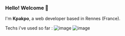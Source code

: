 ### Hello! Welcome 👋

I'm **Kpakpo**, a web developer based in Rennes (France). 

Techs i've used so far :
![image](https://user-images.githubusercontent.com/64009697/153446108-431b698f-29db-4a4f-823c-e0dcd3e24f0b.png)
![image](https://user-images.githubusercontent.com/64009697/153446649-190f38d0-a8da-4fd4-8b3d-63a220a84df5.png)


<!--
**Kpakpo5/Kpakpo5** is a ✨ _special_ ✨ repository because its `README.md` (this file) appears on your GitHub profile.

Here are some ideas to get you started:

- 🔭 I’m currently working on ...
- 🌱 I’m currently learning ...
- 👯 I’m looking to collaborate on ...
- 🤔 I’m looking for help with ...
- 💬 Ask me about ...
- 📫 How to reach me: ...
- 😄 Pronouns: ...
- ⚡ Fun fact: ...
-->
